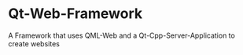 # Qt-Web-Framework
A Framework that uses QML-Web and a Qt-Cpp-Server-Application to create websites
